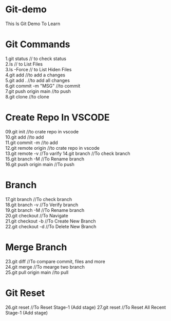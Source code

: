 # Git-demo
This Is Git Demo To Learn <br>

# Git Commands
 1.git status                // to check status <br>
 2.ls                        // to List Files <br>
 3.ls -Force                 // to List Hiden Files <br>
 4.git add <FileName>        //to add a changes <br>
 5.git add .                 //to add all changes <br>
 6.git commit -m "MSG"       //to commit  <br>
 7.git push origin main      //to push  <br>
 8.git clone <LINK>          //to clone  <br>

# Create Repo In VSCODE <br>

 09.git init                  //to crate repo in vscode  <br>
 10.git add                   //to add  <br>
 11.git commit -m             //to add  <br>
 12.git remote origin <LINK>  //to crate repo in vscode  <br>
 13.git remote -v             //To varify
 14.git branch                //To check branch  <br>
 15.git branch -M <NAME>      //To Rename branch  <br>
 16.git push origin main      //To push  <br>

# Branch
 17.git branch                //To check branch  <br>
 18.git branch -v             //To Verify branch  <br>
 19.git branch -M <BranchName>//To Rename branch  <br>
 20.git checkout <BranchName> //To Navigate  <br>
 21.git checkout -b <NewBranchName> //To Create New Branch  <br>
 22.git checkout -d<NewBranchName> //To Delete New Branch  <br>

 # Merge Branch 
 23.git diff <BranchName>      //To compare commit, files and more  <br>
 24.git merge <BranchName>     //To mearge two branch  <br> 
 25.git pull origin main       //to pull  <br>

 # Git Reset
 26.git reset <FileName>       //To Reset Stage-1 (Add stage)
 27.git reset                  //To Reset All Recent Stage-1 (Add stage)